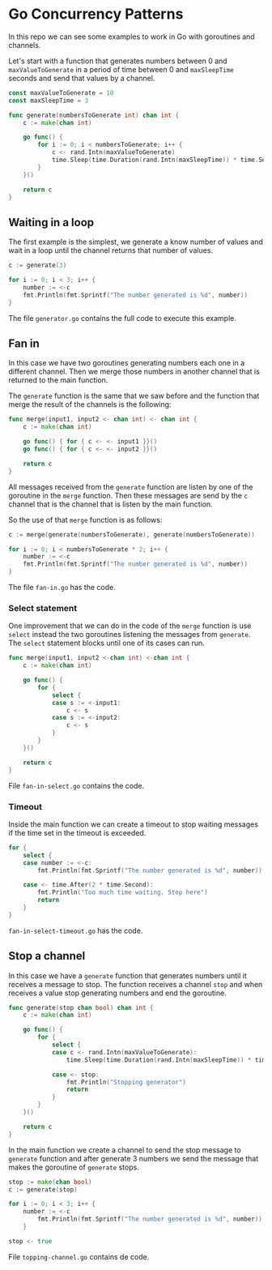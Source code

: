 # Go Concurrency Patterns

In this repo we can see some examples to work in Go with goroutines and channels.

Let's start with a function that generates numbers between 0 and `maxValueToGenerate` in a period of time between 0 and `maxSleepTime` seconds and send that values by a channel.


```go
const maxValueToGenerate = 10
const maxSleepTime = 3

func generate(numbersToGenerate int) chan int {
    c := make(chan int)

    go func() {
        for i := 0; i < numbersToGenerate; i++ {
            c <- rand.Intn(maxValueToGenerate)
            time.Sleep(time.Duration(rand.Intn(maxSleepTime)) * time.Second)
        }
    }()

    return c
}
```

## Waiting in a loop

The first example is the simplest, we generate a know number of values and wait in a loop until the channel returns that number of values.

```go
c := generate(3)

for i := 0; i < 3; i++ {
    number := <-c
    fmt.Println(fmt.Sprintf("The number generated is %d", number))
}
```

The file `generator.go` contains the full code to execute this example.

## Fan in

In this case we have two goroutines generating numbers each one in a different channel. Then we merge those numbers in another channel that is returned to the main function.

The `generate` function is the same that we saw before and the function that merge the result of the channels is the following:

```go
func merge(input1, input2 <- chan int) <- chan int {
    c := make(chan int)

    go func() { for { c <- <- input1 }}()
    go func() { for { c <- <- input2 }}()

    return c
}
```

All messages received from the `generate` function are listen by one of the goroutine in the `merge` function. Then these messages are send by the `c` channel that is the channel that is listen by the main function.

So the use of that `merge` function is as follows: 

```go
c := merge(generate(numbersToGenerate), generate(numbersToGenerate))

for i := 0; i < numbersToGenerate * 2; i++ {
    number := <-c
    fmt.Println(fmt.Sprintf("The number generated is %d", number))
}
```

The file `fan-in.go` has the code.

### Select statement

One improvement that we can do in the code of the `merge` function is use `select` instead the two goroutines listening the messages from `generate`. The `select` statement blocks until one of its cases can run.

```go
func merge(input1, input2 <-chan int) <-chan int {
    c := make(chan int)

    go func() {
        for {
            select {
            case s := <-input1:
                c <- s
            case s := <-input2:
                c <- s
            }
        }
    }()

    return c
}
```

File `fan-in-select.go` contains the code.

### Timeout

Inside the main function we can create a timeout to stop waiting messages if the time set in the timeout is exceeded.

```go
for {
    select {
    case number := <-c:
        fmt.Println(fmt.Sprintf("The number generated is %d", number))

    case <- time.After(2 * time.Second):
        fmt.Println("Too much time waiting. Stop here")
        return
    }
}
```

`fan-in-select-timeout.go` has the code.

## Stop a channel

In this case we have a `generate` function that generates numbers until it receives a message to stop. The function receives a channel `stop` and when receives a value stop generating numbers and end the goroutine.

```go
func generate(stop chan bool) chan int {
    c := make(chan int)

    go func() {
        for {
            select {
            case c <- rand.Intn(maxValueToGenerate):
                time.Sleep(time.Duration(rand.Intn(maxSleepTime)) * time.Second)

            case <- stop:
                fmt.Println("Stopping generator")
                return
            }
        }
    }()

    return c
}
```
In the main function we create a channel to send the stop message to `generate` function and after generate 3 numbers we send the message that makes the goroutine of `generate` stops.

```go
stop := make(chan bool)
c := generate(stop)

for i := 0; i < 3; i++ {
    number := <-c
        fmt.Println(fmt.Sprintf("The number generated is %d", number))
    }

stop <- true
```

File `topping-channel.go` contains de code.